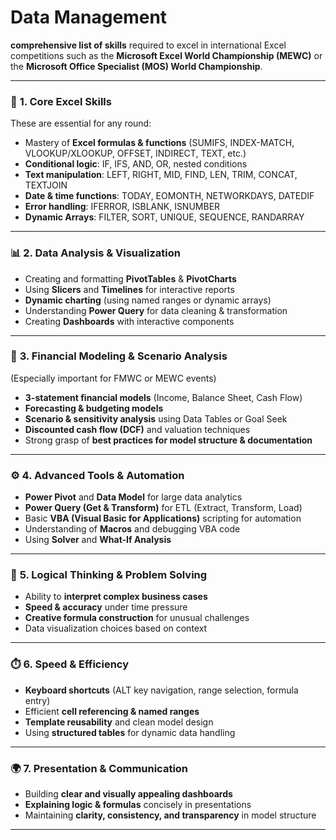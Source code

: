 # Data Management

 **comprehensive list of skills** required to excel in international Excel competitions such as the **Microsoft Excel World Championship (MEWC)** or the **Microsoft Office Specialist (MOS) World Championship**.

---

### 🧩 **1. Core Excel Skills**

These are essential for any round:

* Mastery of **Excel formulas & functions** (SUMIFS, INDEX-MATCH, VLOOKUP/XLOOKUP, OFFSET, INDIRECT, TEXT, etc.)
* **Conditional logic**: IF, IFS, AND, OR, nested conditions
* **Text manipulation**: LEFT, RIGHT, MID, FIND, LEN, TRIM, CONCAT, TEXTJOIN
* **Date & time functions**: TODAY, EOMONTH, NETWORKDAYS, DATEDIF
* **Error handling**: IFERROR, ISBLANK, ISNUMBER
* **Dynamic Arrays**: FILTER, SORT, UNIQUE, SEQUENCE, RANDARRAY

---

### 📊 **2. Data Analysis & Visualization**

* Creating and formatting **PivotTables** & **PivotCharts**
* Using **Slicers** and **Timelines** for interactive reports
* **Dynamic charting** (using named ranges or dynamic arrays)
* Understanding **Power Query** for data cleaning & transformation
* Creating **Dashboards** with interactive components

---

### 🧮 **3. Financial Modeling & Scenario Analysis**

(Especially important for FMWC or MEWC events)

* **3-statement financial models** (Income, Balance Sheet, Cash Flow)
* **Forecasting & budgeting models**
* **Scenario & sensitivity analysis** using Data Tables or Goal Seek
* **Discounted cash flow (DCF)** and valuation techniques
* Strong grasp of **best practices for model structure & documentation**

---

### ⚙️ **4. Advanced Tools & Automation**

* **Power Pivot** and **Data Model** for large data analytics
* **Power Query (Get & Transform)** for ETL (Extract, Transform, Load)
* Basic **VBA (Visual Basic for Applications)** scripting for automation
* Understanding of **Macros** and debugging VBA code
* Using **Solver** and **What-If Analysis**

---

### 🧠 **5. Logical Thinking & Problem Solving**

* Ability to **interpret complex business cases**
* **Speed & accuracy** under time pressure
* **Creative formula construction** for unusual challenges
* Data visualization choices based on context

---

### ⏱️ **6. Speed & Efficiency**

* **Keyboard shortcuts** (ALT key navigation, range selection, formula entry)
* Efficient **cell referencing & named ranges**
* **Template reusability** and clean model design
* Using **structured tables** for dynamic data handling

---

### 🌍 **7. Presentation & Communication**

* Building **clear and visually appealing dashboards**
* **Explaining logic & formulas** concisely in presentations
* Maintaining **clarity, consistency, and transparency** in model structure

---

